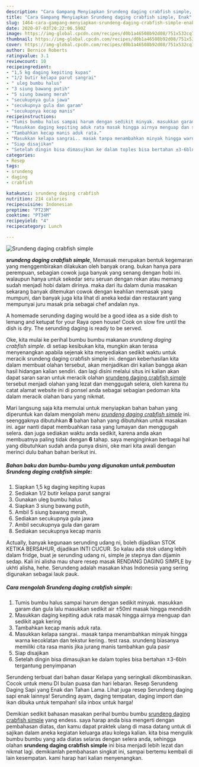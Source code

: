 ```yaml
---
description: "Cara Gampang Menyiapkan Srundeng daging crabfish simple, Enak"
title: "Cara Gampang Menyiapkan Srundeng daging crabfish simple, Enak"
slug: 1464-cara-gampang-menyiapkan-srundeng-daging-crabfish-simple-enak
date: 2020-07-03T20:22:06.590Z
image: https://img-global.cpcdn.com/recipes/d0b1a46508b92d08/751x532cq70/srundeng-daging-crabfish-simple-foto-resep-utama.jpg
thumbnail: https://img-global.cpcdn.com/recipes/d0b1a46508b92d08/751x532cq70/srundeng-daging-crabfish-simple-foto-resep-utama.jpg
cover: https://img-global.cpcdn.com/recipes/d0b1a46508b92d08/751x532cq70/srundeng-daging-crabfish-simple-foto-resep-utama.jpg
author: Bernice Roberts
ratingvalue: 3.1
reviewcount: 10
recipeingredient:
- "1,5 kg daging kepiting kupas"
- "1/2 butir kelapa parut sangrai"
- " uleg bumbu halus"
- "3 siung bawang putih"
- "5 siung bawang merah"
- "secukupnya gula jawa"
- "secukupnya gula dan garam"
- "secukupnya kecap manis"
recipeinstructions:
- "Tumis bumbu halus sampai harum dengan sedikit minyak. masukkan garam dan gula lalu masukkan sedikit air ±50ml masak hingga mendidih"
- "Masukkan daging kepiting aduk rata masak hingga airnya menguap dan sedikit agak kering"
- "Tambahkan kecap manis aduk rata."
- "Masukkan kelapa sangrai.. masak tanpa menambahkan minyak hingga warna kecoklatan dan tekstur kering.. test rasa. srundeng biasanya memiliki cita rasa manis jika jurang manis tambahkan gula pasir"
- "Siap disajikan"
- "Setelah dingin bisa dimasujkan ke dalam toples bisa bertahan ±3-6bln tergantung penyimpanan"
categories:
- Resep
tags:
- srundeng
- daging
- crabfish

katakunci: srundeng daging crabfish 
nutrition: 214 calories
recipecuisine: Indonesian
preptime: "PT23M"
cooktime: "PT34M"
recipeyield: "4"
recipecategory: Lunch

---
```



![Srundeng daging crabfish simple](https://img-global.cpcdn.com/recipes/d0b1a46508b92d08/751x532cq70/srundeng-daging-crabfish-simple-foto-resep-utama.jpg)

<b><i>srundeng daging crabfish simple</i></b>, Memasak merupakan bentuk kegemaran yang menggembirakan dilakukan oleh banyak orang. bukan hanya para perempuan, sebagian cowok juga banyak yang senang dengan hobi ini. walaupun hanya untuk sekedar seru seruan dengan rekan atau memang sudah menjadi hobi dalam dirinya. maka dari itu dalam dunia masakan sekarang banyak ditemukan cowok dengan keahlian memasak yang mumpuni, dan banyak juga kita lihat di aneka kedai dan restaurant yang mempunyai juru masak pria sebagai chef andalan nya.

A homemade serunding daging would be a good idea as a side dish to lemang and ketupat for your Raya open house! Cook on slow fire until the dish is dry. The serunding daging is ready to be served.

Oke, kita mulai ke perihal bumbu bumbu makanan <i>srundeng daging crabfish simple</i>. di setiap kesibukan kita, mungkin akan terasa menyenangkan apabila sejenak kita menyediakan sedikit waktu untuk meracik srundeng daging crabfish simple ini. dengan keberhasilan kita dalam membuat olahan tersebut, akan menjadikan diri kalian bangga akan hasil hidangan kalian sendiri. dan lagi disini melalui situs ini kalian akan dapat saran saran untuk meracik olahan <u>srundeng daging crabfish simple</u> tersebut menjadi olahan yang lezat dan menggugah selera, oleh karena itu catat alamat website ini di ponsel anda sebagai sebagian pedoman kita dalam meracik olahan baru yang nikmat.


Mari langsung saja kita memulai untuk menyiapkan bahan bahan yang diperuntuk kan dalam mengolah menu <u><i>srundeng daging crabfish simple</i></u> ini. seenggaknya dibutuhkan <b>8</b> bahan bahan yang dibutuhkan untuk masakan ini. agar nanti dapat membuahkan rasa yang lumayan dan menggugah selera. dan juga sediakan waktu anda sedikit, karena anda akan membuatnya paling tidak dengan <b>6</b> tahap. saya menginginkan berbagai hal yang dibutuhkan sudah anda punya disini, oke mari kita awali dengan merinci dulu bahan bahan berikut ini.

<!--inarticleads1-->

##### Bahan baku dan bumbu-bumbu yang digunakan untuk pembuatan Srundeng daging crabfish simple:

1. Siapkan 1,5 kg daging kepiting kupas
1. Sediakan 1/2 butir kelapa parut sangrai
1. Gunakan  uleg bumbu halus
1. Siapkan 3 siung bawang putih,
1. Ambil 5 siung bawang merah,
1. Sediakan secukupnya gula jawa
1. Ambil secukupnya gula dan garam
1. Sediakan secukupnya kecap manis


Actually, banyak kegunaan serunding udang ni, boleh dijadikan STOK KETIKA BERSAHUR, dijadikan INTI CUCUR. So kalau ada stok udang lebih dalam fridge, buat je serunding udang ni, simple je stepnya dan dijamin sedap. Kali ini alisha mau share resep masak RENDANG DAGING SIMPLE by ukhti alisha, hehe. Serundeng adalah masakan khas Indonesia yang sering digunakan sebagai lauk pauk. 

<!--inarticleads2-->

##### Cara mengolah Srundeng daging crabfish simple:

1. Tumis bumbu halus sampai harum dengan sedikit minyak. masukkan garam dan gula lalu masukkan sedikit air ±50ml masak hingga mendidih
1. Masukkan daging kepiting aduk rata masak hingga airnya menguap dan sedikit agak kering
1. Tambahkan kecap manis aduk rata.
1. Masukkan kelapa sangrai.. masak tanpa menambahkan minyak hingga warna kecoklatan dan tekstur kering.. test rasa. srundeng biasanya memiliki cita rasa manis jika jurang manis tambahkan gula pasir
1. Siap disajikan
1. Setelah dingin bisa dimasujkan ke dalam toples bisa bertahan ±3-6bln tergantung penyimpanan


Serundeng terbuat dari bahan dasar Kelapa yang seringkali dikombinasikan. Cocok untuk menu DI bulan puasa dan hari lebaran. Resep Serundeng Daging Sapi yang Enak dan Tahan Lama. Lihat juga resep Serundeng daging sapi enak lainnya! Serunding ayam, daging tempatan, daging import dan ikan dibuka untuk tempahan! sila inbox untuk harga! 

Demikian sedikit bahasan masakan perihal bumbu bumbu <u>srundeng daging crabfish simple</u> yang endess. saya harap anda bisa mengerti dengan pembahasan diatas, dan kamu dapat praktek ulang di masa datang untuk di sajikan dalam aneka kegiatan keluarga atau kolega kalian. kita bisa mengulik bumbu bumbu yang ada diatas selaras dengan selera anda, sehingga olahan <b>srundeng daging crabfish simple</b> ini bisa menjadi lebih lezat dan nikmat lagi. demikianlah pembahasan singkat ini, sampai bertemu kembali di lain kesempatan. kami harap hari kalian menyenangkan.
